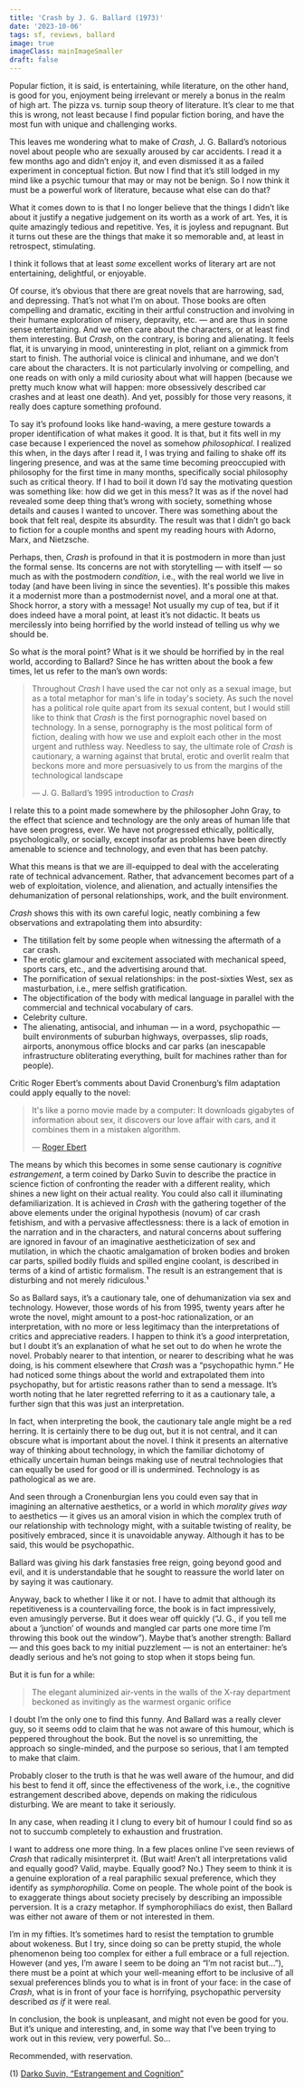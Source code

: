 ```yaml
---
title: 'Crash by J. G. Ballard (1973)'
date: '2023-10-06'
tags: sf, reviews, ballard
image: true
imageClass: mainImageSmaller
draft: false
---
```

Popular fiction, it is said, is entertaining, while literature, on the other hand, is good for you, enjoyment being irrelevant or merely a bonus in the realm of high art. The pizza vs. turnip soup theory of literature. It’s clear to me that this is wrong, not least because I find popular fiction boring, and have the most fun with unique and challenging works.

This leaves me wondering what to make of _Crash_, J. G. Ballard’s notorious novel about people who are sexually aroused by car accidents. I read it a few months ago and didn’t enjoy it, and even dismissed it as a failed experiment in conceptual fiction. But now I find that it’s still lodged in my mind like a psychic tumour that may or may not be benign. So I now think it must be a powerful work of literature, because what else can do that?

What it comes down to is that I no longer believe that the things I didn’t like about it justify a negative judgement on its worth as a work of art. Yes, it is quite amazingly tedious and repetitive. Yes, it is joyless and repugnant. But it turns out these are the things that make it so memorable and, at least in retrospect, stimulating.

I think it follows that at least _some_ excellent works of literary art are not entertaining, delightful, or enjoyable.

Of course, it’s obvious that there are great novels that are harrowing, sad, and depressing. That’s not what I’m on about. Those books are often compelling and dramatic, exciting in their artful construction and involving in their humane exploration of misery, depravity, etc. — and are thus in some sense entertaining. And we often care about the characters, or at least find them interesting. But _Crash_, on the contrary, is boring and alienating. It feels flat, it is unvarying in mood, uninteresting in plot, reliant on a gimmick from start to finish. The authorial voice is clinical and inhumane, and we don’t care about the characters. It is not particularly involving or compelling, and one reads on with only a mild curiosity about what will happen (because we pretty much know what will happen: more obsessively described car crashes and at least one death). And yet, possibly for those very reasons, it really does capture something profound.

To say it’s profound looks like hand-waving, a mere gesture towards a proper identification of what makes it good. It is that, but it fits well in my case because I experienced the novel as somehow _philosophical_. I realized this when, in the days after I read it, I was trying and failing to shake off its lingering presence, and was at the same time becoming preoccupied with philosophy for the first time in many months, specifically social philosophy such as critical theory. If I had to boil it down I’d say the motivating question was something like: how did we get in this mess? It was as if the novel had revealed some deep thing that’s wrong with society, something whose details and causes I wanted to uncover. There was something about the book that felt real, despite its absurdity. The result was that I didn’t go back to fiction for a couple months and spent my reading hours with Adorno, Marx, and Nietzsche.

Perhaps, then, _Crash_ is profound in that it is postmodern in more than just the formal sense. Its concerns are not with storytelling — with itself — so much as with the postmodern _condition_, i.e., with the real world we live in today (and have been living in since the seventies). It's possible this makes it a modernist more than a postmodernist novel, and a moral one at that. Shock horror, a story with a message! Not usually my cup of tea, but if it does indeed have a moral point, at least it’s not didactic. It beats us mercilessly into being horrified by the world instead of telling us why we should be.

So what _is_ the moral point? What is it we should be horrified by in the real world, according to Ballard? Since he has written about the book a few times, let us refer to the man’s own words:

> Throughout _Crash_ I have used the car not only as a sexual image, but as a total metaphor for man's life in today's society. As such the novel has a political role quite apart from its sexual content, but I would still like to think that _Crash_ is the first pornographic novel based on technology. In a sense, pornography is the most political form of fiction, dealing with how we use and exploit each other in the most urgent and ruthless way. Needless to say, the ultimate role of _Crash_ is cautionary, a warning against that brutal, erotic and overlit realm that beckons more and more persuasively to us from the margins of the technological landscape
>
> — J. G. Ballard’s 1995 introduction to _Crash_

I relate this to a point made somewhere by the philosopher John Gray, to the effect that science and technology are the only areas of human life that have seen progress, ever. We have not progressed ethically, politically, psychologically, or socially, except insofar as problems have been directly amenable to science and technology, and even that has been patchy.

What this means is that we are ill-equipped to deal with the accelerating rate of technical advancement. Rather, that advancement becomes part of a web of exploitation, violence, and alienation, and actually intensifies the dehumanization of personal relationships, work, and the built environment.

_Crash_ shows this with its own careful logic, neatly combining a few observations and extrapolating them into absurdity:

* The titillation felt by some people when witnessing the aftermath of a car crash.
* The erotic glamour and excitement associated with mechanical speed, sports cars, etc., and the advertising around that.
* The pornification of sexual relationships: in the post-sixties West, sex as masturbation, i.e., mere selfish gratification.
* The objectification of the body with medical language in parallel with the commercial and technical vocabulary of cars.
* Celebrity culture.
* The alienating, antisocial, and inhuman — in a word, psychopathic — built environments of suburban highways, overpasses, slip roads, airports, anonymous office blocks and car parks (an inescapable infrastructure obliterating everything, built for machines rather than for people).

Critic Roger Ebert’s comments about David Cronenburg’s film adaptation could apply equally to the novel:

> It's like a porno movie made by a computer: It downloads gigabytes of information about sex, it discovers our love affair with cars, and it combines them in a mistaken algorithm.
>
> — [Roger Ebert](https://www.rogerebert.com/reviews/crash-1997)

The means by which this becomes in some sense cautionary is _cognitive estrangement_, a term coined by Darko Suvin to describe the practice in science fiction of confronting the reader with a different reality, which shines a new light on their actual reality. You could also call it illuminating defamiliarization. It is achieved in _Crash_ with the gathering together of the above elements under the original hypothesis (novum) of car crash fetishism, and with a pervasive affectlessness: there is a lack of emotion in the narration and in the characters, and natural concerns about suffering are ignored in favour of an imaginative aestheticization of sex and mutilation, in which the chaotic amalgamation of broken bodies and broken car parts, spilled bodily fluids and spilled engine coolant, is described in terms of a kind of artistic formalism. The result is an estrangement that is disturbing and not merely ridiculous.¹

So as Ballard says, it’s a cautionary tale, one of dehumanization via sex and technology. However, those words of his from 1995, twenty years after he wrote the novel, might amount to a post-hoc rationalization, or an interpretation, with no more or less legitimacy than the interpretations of critics and appreciative readers. I happen to think it’s a _good_ interpretation, but I doubt it’s an explanation of what he set out to do when he wrote the novel. Probably nearer to that intention, or nearer to describing what he was doing, is his comment elsewhere that _Crash_ was a “psychopathic hymn.” He had noticed some things about the world and extrapolated them into psychopathy, but for artistic reasons rather than to send a message. It’s worth noting that he later regretted referring to it as a cautionary tale, a further sign that this was just an interpretation.

In fact, when interpreting the book, the cautionary tale angle might be a red herring. It is certainly there to be dug out, but it is not central, and it can obscure what is important about the novel. I think it presents an alternative way of thinking about technology, in which the familiar dichotomy of ethically uncertain human beings making use of neutral technologies that can equally be used for good or ill is undermined. Technology is as pathological as we are.

And seen through a Cronenburgian lens you could even say that in imagining an alternative aesthetics, or a world in which _morality gives way_ to aesthetics — it gives us an amoral vision in which the complex truth of our relationship with technology might, with a suitable twisting of reality, be positively embraced, since it is unavoidable anyway. Although it has to be said, this would be psychopathic.

Ballard was giving his dark fanstasies free reign, going beyond good and evil, and it is understandable that he sought to reassure the world later on by saying it was cautionary.

Anyway, back to whether I like it or not. I have to admit that although its repetitiveness is a countervailing force, the book is in fact impressively, even amusingly perverse. But it does wear off quickly (“J. G., if you tell me about a ‘junction’ of wounds and mangled car parts one more time I’m throwing this book out the window”). Maybe that’s another strength: Ballard — and this goes back to my initial puzzlement — is not an entertainer: he’s deadly serious and he’s not going to stop when it stops being fun.

But it is fun for a while:

> The elegant aluminized air-vents in the walls of the X-ray department beckoned as invitingly as the warmest organic orifice

I doubt I’m the only one to find this funny. And Ballard was a really clever guy, so it seems odd to claim that he was not aware of this humour, which is peppered throughout the book. But the novel is so unremitting, the approach so single-minded, and the purpose so serious, that I am tempted to make that claim.

Probably closer to the truth is that he was well aware of the humour, and did his best to fend it off, since the effectiveness of the work, i.e., the cognitive estrangement described above, depends on making the ridiculous disturbing. We are meant to take it seriously.

In any case, when reading it I clung to every bit of humour I could find so as not to succumb completely to exhaustion and frustration.

I want to address one more thing. In a few places online I’ve seen reviews of _Crash_ that radically misinterpret it. (But wait! Aren’t all interpretations valid and equally good? Valid, maybe. Equally good? No.) They seem to think it is a genuine exploration of a real paraphilic sexual preference, which they identify as _symphorophilia_. Come on people. The whole point of the book is to exaggerate things about society precisely by describing an impossible perversion. It is a crazy metaphor. If symphorophiliacs do exist, then Ballard was either not aware of them or not interested in them.

I’m in my fifties. It’s sometimes hard to resist the temptation to grumble about wokeness. But I try, since doing so can be pretty stupid, the whole phenomenon being too complex for either a full embrace or a full rejection. However (and yes, I’m aware I seem to be doing an “I’m not racist but…”), there must be a point at which your well-meaning effort to be inclusive of all sexual preferences blinds you to what is in front of your face: in the case of _Crash_, what is in front of your face is horrifying, psychopathic perversity described _as if_ it were real.

In conclusion, the book is unpleasant, and might not even be good for you. But it’s unique and interesting, and, in some way that I’ve been trying to work out in this review, very powerful. So…

Recommended, with reservation.

(1) [Darko Suvin, “Estrangement and Cognition”](http://strangehorizons.com/non-fiction/articles/estrangement-and-cognition/)
